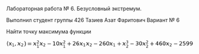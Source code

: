 Лабораторная работа № 6. Безусловный экстремум.

Выполнил студент группы 426
Тазиев Азат Фаритович
Вариант № 6

Найти точку максимума функции

![Image alt](https://github.com/AzatTaziev426/lab6/blob/master/funct.png)
